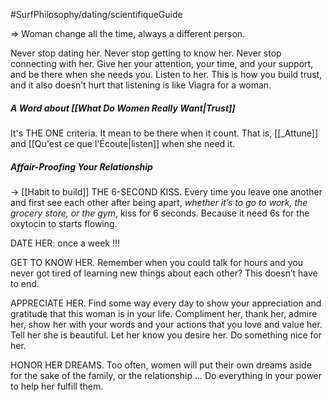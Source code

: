 #SurfPhilosophy/dating/scientifiqueGuide

=> Woman change all the time, always a different person.

Never stop dating her. Never stop getting to know her. Never stop connecting with her. Give her your attention, your time, and your support, and be there when she needs you. Listen to her. This is how you build trust, and it also doesn’t hurt that listening is like Viagra for a woman.

##### A Word about [[What Do Women Really Want|Trust]]
It's THE ONE criteria. It mean to be there when it count. 
That is, [[_Attune]] and [[Qu'est ce que l'Écoute|listen]] when she need it. 


##### Affair-Proofing Your Relationship
-> [[Habit to build]] 
THE 6-SECOND KISS. Every time you leave one another and first see each other after being apart, *whether it’s to go to work, the grocery store, or the gym*, kiss for 6 seconds. Because it need 6s for the oxytocin to starts flowing.

DATE HER: once a week !!!

GET TO KNOW HER. Remember when you could talk for hours and you never got tired of learning new things about each other? This doesn’t have to end.

APPRECIATE HER. Find some way every day to show your appreciation and gratitude that this woman is in your life. Compliment her, thank her, admire her, show her with your words and your actions that you love and value her. Tell her she is beautiful. Let her know you desire her. Do something nice for her.

HONOR HER DREAMS. Too often, women will put their own dreams aside for the sake of the family, or the relationship ...
Do everything in your power to help her fulfill them.